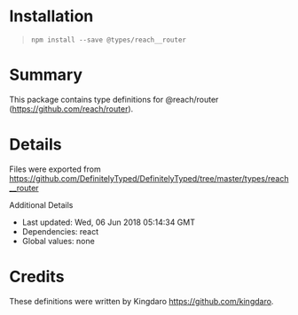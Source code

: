 # Installation
> `npm install --save @types/reach__router`

# Summary
This package contains type definitions for @reach/router (https://github.com/reach/router).

# Details
Files were exported from https://github.com/DefinitelyTyped/DefinitelyTyped/tree/master/types/reach__router

Additional Details
 * Last updated: Wed, 06 Jun 2018 05:14:34 GMT
 * Dependencies: react
 * Global values: none

# Credits
These definitions were written by Kingdaro <https://github.com/kingdaro>.
